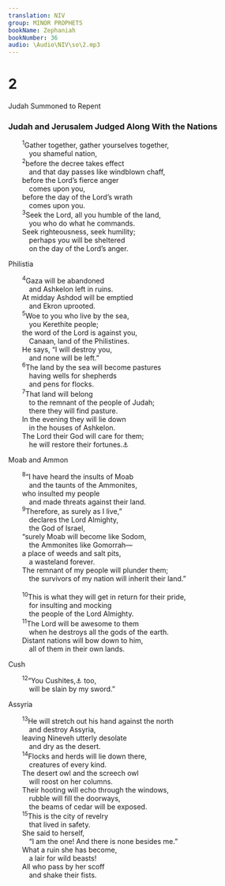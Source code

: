 ```yaml
---
translation: NIV
group: MINOR PROPHETS
bookName: Zephaniah 
bookNumber: 36
audio: \Audio\NIV\so\2.mp3
---
```


<div class="title"><h1>2</h1><p>Judah Summoned to Repent </p><h3>Judah and Jerusalem Judged Along With the Nations </h3></div>
<span class="verse so_2_1">  <sup>1</sup>Gather together, gather yourselves together, <br/>   you shameful nation, <br/></span>
<span class="verse so_2_2">  <sup>2</sup>before the decree takes effect <br/>   and that day passes like windblown chaff, <br/>  before the Lord’s fierce anger <br/>   comes upon you, <br/>  before the day of the Lord’s wrath <br/>   comes upon you. <br/></span>
<span class="verse so_2_3">  <sup>3</sup>Seek the Lord, all you humble of the land, <br/>   you who do what he commands. <br/>  Seek righteousness, seek humility; <br/>   perhaps you will be sheltered <br/>   on the day of the Lord’s anger. <br/></span>
<div class="title"><p>Philistia </p></div>
<span class="verse so_2_4">  <sup>4</sup>Gaza will be abandoned <br/>   and Ashkelon left in ruins. <br/>  At midday Ashdod will be emptied <br/>   and Ekron uprooted. <br/></span>
<span class="verse so_2_5">  <sup>5</sup>Woe to you who live by the sea, <br/>   you Kerethite people; <br/>  the word of the Lord is against you, <br/>   Canaan, land of the Philistines. <br/>  He says, “I will destroy you, <br/>   and none will be left.” <br/></span>
<span class="verse so_2_6">  <sup>6</sup>The land by the sea will become pastures <br/>   having wells for shepherds <br/>   and pens for flocks. <br/></span>
<span class="verse so_2_7">  <sup>7</sup>That land will belong <br/>   to the remnant of the people of Judah; <br/>   there they will find pasture. <br/>  In the evening they will lie down <br/>   in the houses of Ashkelon. <br/>  The Lord their God will care for them; <br/>   he will restore their fortunes.<a data-toggle="tooltip" data-placement="bottom" title="Or will bring back their captives">⚓</a><br/></span>
<div class="title"><p>Moab and Ammon </p></div>
<span class="verse so_2_8">  <sup>8</sup>“I have heard the insults of Moab <br/>   and the taunts of the Ammonites, <br/>  who insulted my people <br/>   and made threats against their land. <br/></span>
<span class="verse so_2_9">  <sup>9</sup>Therefore, as surely as I live,” <br/>   declares the Lord Almighty, <br/>   the God of Israel, <br/>  “surely Moab will become like Sodom, <br/>   the Ammonites like Gomorrah— <br/>  a place of weeds and salt pits, <br/>   a wasteland forever. <br/>  The remnant of my people will plunder them; <br/>   the survivors of my nation will inherit their land.” <br/><br/></span>
<span class="verse so_2_10">  <sup>10</sup>This is what they will get in return for their pride, <br/>   for insulting and mocking <br/>   the people of the Lord Almighty. <br/></span>
<span class="verse so_2_11">  <sup>11</sup>The Lord will be awesome to them <br/>   when he destroys all the gods of the earth. <br/>  Distant nations will bow down to him, <br/>   all of them in their own lands. <br/></span>
<div class="title"><p>Cush </p></div>
<span class="verse so_2_12">  <sup>12</sup>“You Cushites,<a data-toggle="tooltip" data-placement="bottom" title="That is, people from the upper Nile region">⚓</a> too, <br/>   will be slain by my sword.” <br/></span>
<div class="title"><p>Assyria </p></div>
<span class="verse so_2_13">  <sup>13</sup>He will stretch out his hand against the north <br/>   and destroy Assyria, <br/>  leaving Nineveh utterly desolate <br/>   and dry as the desert. <br/></span>
<span class="verse so_2_14">  <sup>14</sup>Flocks and herds will lie down there, <br/>   creatures of every kind. <br/>  The desert owl and the screech owl <br/>   will roost on her columns. <br/>  Their hooting will echo through the windows, <br/>   rubble will fill the doorways, <br/>   the beams of cedar will be exposed. <br/></span>
<span class="verse so_2_15">  <sup>15</sup>This is the city of revelry <br/>   that lived in safety. <br/>  She said to herself, <br/>   “I am the one! And there is none besides me.” <br/>  What a ruin she has become, <br/>   a lair for wild beasts! <br/>  All who pass by her scoff <br/>   and shake their fists. <br/></span>
